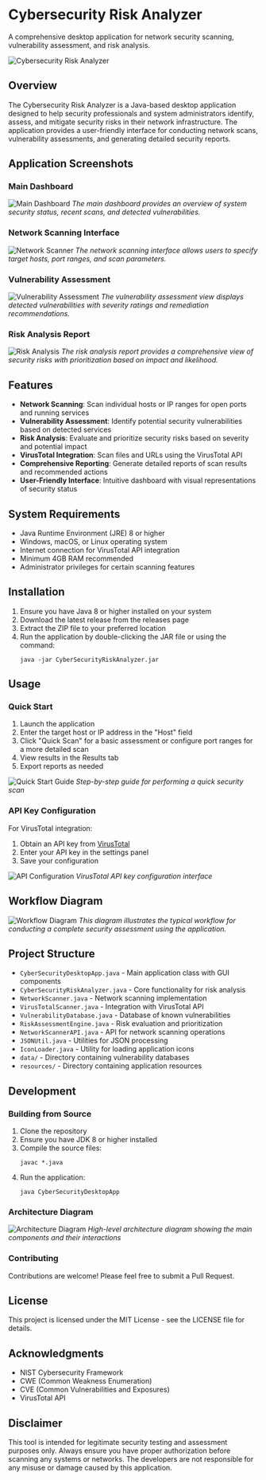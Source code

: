 # Cybersecurity Risk Analyzer

A comprehensive desktop application for network security scanning, vulnerability assessment, and risk analysis.

![Cybersecurity Risk Analyzer](resources/lock_icon.png)

## Overview

The Cybersecurity Risk Analyzer is a Java-based desktop application designed to help security professionals and system administrators identify, assess, and mitigate security risks in their network infrastructure. The application provides a user-friendly interface for conducting network scans, vulnerability assessments, and generating detailed security reports.

## Application Screenshots

### Main Dashboard
![Main Dashboard](resources/lock_icon.png)
*The main dashboard provides an overview of system security status, recent scans, and detected vulnerabilities.*

### Network Scanning Interface
![Network Scanner](resources/lock_icon.png)
*The network scanning interface allows users to specify target hosts, port ranges, and scan parameters.*

### Vulnerability Assessment
![Vulnerability Assessment](resources/lock_icon.png)
*The vulnerability assessment view displays detected vulnerabilities with severity ratings and remediation recommendations.*

### Risk Analysis Report
![Risk Analysis](resources/lock_icon.png)
*The risk analysis report provides a comprehensive view of security risks with prioritization based on impact and likelihood.*

## Features

- **Network Scanning**: Scan individual hosts or IP ranges for open ports and running services
- **Vulnerability Assessment**: Identify potential security vulnerabilities based on detected services
- **Risk Analysis**: Evaluate and prioritize security risks based on severity and potential impact
- **VirusTotal Integration**: Scan files and URLs using the VirusTotal API
- **Comprehensive Reporting**: Generate detailed reports of scan results and recommended actions
- **User-Friendly Interface**: Intuitive dashboard with visual representations of security status

## System Requirements

- Java Runtime Environment (JRE) 8 or higher
- Windows, macOS, or Linux operating system
- Internet connection for VirusTotal API integration
- Minimum 4GB RAM recommended
- Administrator privileges for certain scanning features

## Installation

1. Ensure you have Java 8 or higher installed on your system
2. Download the latest release from the releases page
3. Extract the ZIP file to your preferred location
4. Run the application by double-clicking the JAR file or using the command:
   ```
   java -jar CyberSecurityRiskAnalyzer.jar
   ```

## Usage

### Quick Start

1. Launch the application
2. Enter the target host or IP address in the "Host" field
3. Click "Quick Scan" for a basic assessment or configure port ranges for a more detailed scan
4. View results in the Results tab
5. Export reports as needed

![Quick Start Guide](resources/lock_icon.png)
*Step-by-step guide for performing a quick security scan*

### API Key Configuration

For VirusTotal integration:
1. Obtain an API key from [VirusTotal](https://www.virustotal.com/gui/join-us)
2. Enter your API key in the settings panel
3. Save your configuration

![API Configuration](resources/lock_icon.png)
*VirusTotal API key configuration interface*

## Workflow Diagram

![Workflow Diagram](resources/lock_icon.png)
*This diagram illustrates the typical workflow for conducting a complete security assessment using the application.*

## Project Structure

- `CyberSecurityDesktopApp.java` - Main application class with GUI components
- `CyberSecurityRiskAnalyzer.java` - Core functionality for risk analysis
- `NetworkScanner.java` - Network scanning implementation
- `VirusTotalScanner.java` - Integration with VirusTotal API
- `VulnerabilityDatabase.java` - Database of known vulnerabilities
- `RiskAssessmentEngine.java` - Risk evaluation and prioritization
- `NetworkScannerAPI.java` - API for network scanning operations
- `JSONUtil.java` - Utilities for JSON processing
- `IconLoader.java` - Utility for loading application icons
- `data/` - Directory containing vulnerability databases
- `resources/` - Directory containing application resources

## Development

### Building from Source

1. Clone the repository
2. Ensure you have JDK 8 or higher installed
3. Compile the source files:
   ```
   javac *.java
   ```
4. Run the application:
   ```
   java CyberSecurityDesktopApp
   ```

### Architecture Diagram

![Architecture Diagram](resources/lock_icon.png)
*High-level architecture diagram showing the main components and their interactions*

### Contributing

Contributions are welcome! Please feel free to submit a Pull Request.

## License

This project is licensed under the MIT License - see the LICENSE file for details.

## Acknowledgments

- NIST Cybersecurity Framework
- CWE (Common Weakness Enumeration)
- CVE (Common Vulnerabilities and Exposures)
- VirusTotal API

## Disclaimer

This tool is intended for legitimate security testing and assessment purposes only. Always ensure you have proper authorization before scanning any systems or networks. The developers are not responsible for any misuse or damage caused by this application. 